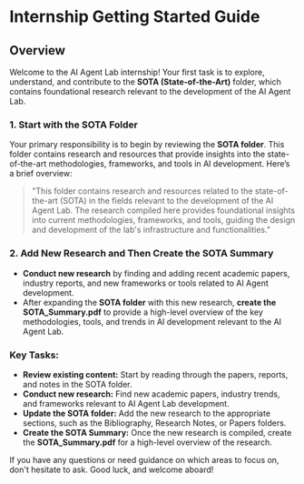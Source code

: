 # Internship Getting Started Guide

## Overview

Welcome to the AI Agent Lab internship! Your first task is to explore, understand, and contribute to the **SOTA (State-of-the-Art)** folder, which contains foundational research relevant to the development of the AI Agent Lab.

### 1. **Start with the SOTA Folder**

Your primary responsibility is to begin by reviewing the **SOTA folder**. This folder contains research and resources that provide insights into the state-of-the-art methodologies, frameworks, and tools in AI development. Here’s a brief overview:

> "This folder contains research and resources related to the state-of-the-art (SOTA) in the fields relevant to the development of the AI Agent Lab. The research compiled here provides foundational insights into current methodologies, frameworks, and tools, guiding the design and development of the lab's infrastructure and functionalities."

### 2. **Add New Research and Then Create the SOTA Summary**

- **Conduct new research** by finding and adding recent academic papers, industry reports, and new frameworks or tools related to AI Agent development.
- After expanding the **SOTA folder** with this new research, **create the SOTA_Summary.pdf** to provide a high-level overview of the key methodologies, tools, and trends in AI development relevant to the AI Agent Lab.

### Key Tasks:
- **Review existing content:** Start by reading through the papers, reports, and notes in the SOTA folder.
- **Conduct new research:** Find new academic papers, industry trends, and frameworks relevant to AI Agent Lab development.
- **Update the SOTA folder:** Add the new research to the appropriate sections, such as the Bibliography, Research Notes, or Papers folders.
- **Create the SOTA Summary:** Once the new research is compiled, create the **SOTA_Summary.pdf** for a high-level overview of the research.

If you have any questions or need guidance on which areas to focus on, don't hesitate to ask. Good luck, and welcome aboard!


